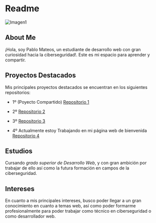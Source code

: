 # Readme #

![Imagen1]()

## About Me ##

¡Hola, soy Pablo Mateos, un estudiante de desarrollo web con gran curiosidad hacia la ciberseguridad!. 
Este es mi espacio para aprender y compartir.

## Proyectos Destacados ##

Mis principales proyectos destacados se encuentran en los siguientes repositorios: 

- 1º (Poyecto Compartido)
[Repositorio 1](https://github.com/PabloMateosP/diw_sitio_Rogelio)

- 2º 
[Repositorio 2](https://github.com/PabloMateosP/DWECL)

- 3º
[Repositorio 3](https://github.com/PabloMateosP/DIWEB_23)

- 4º
Actualmente estoy Trabajando en mi página web de bienvenida
[Repositorio 4](https://github.com/PabloMateosP/MyProjects)

## Estudios ##

Cursando *grado superior de Desarrollo Web*, y con gran ambición por trabajar de ello así como la futura formación en campos de la ciberseguridad. 

## Intereses ##

En cuanto a mis principales intereses, busco poder llegar a un gran conocimiento en cuanto a temas web, así como poder formarme profesionalmente para poder trabajar como técnico en ciberseguridad o como desarrollador web. 

